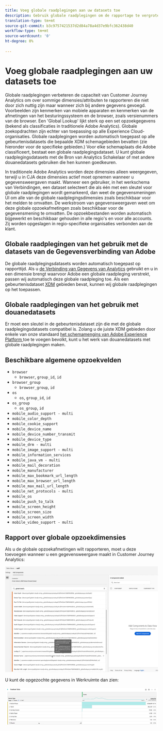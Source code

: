 ```yaml
---
title: Voeg globale raadplegingen aan uw datasets toe
description: Gebruik globale raadplegingen om de rapportage te vergroten met nuttige dimensies in Customer Journey Analytics.
translation-type: tm+mt
source-git-commit: b3c9757421537d2d84a78a4d37e9bfc362438d40
workflow-type: tm+mt
source-wordcount: '0'
ht-degree: 0%

---
```



# Voeg globale raadplegingen aan uw datasets toe

Globale raadplegingen verbeteren de capaciteit van Customer Journey Analytics om over sommige dimensies/attributen te rapporteren die niet door zich nuttig zijn maar wanneer zich bij andere gegevens gevoegd. Voorbeelden zijn kenmerken van mobiele apparaten en kenmerken van de afmetingen van het besturingssysteem en de browser, zoals versienummers van de browser. Een &#39;Global Lookup&#39; lijkt sterk op een set opzoekgegevens (bekend als classificaties in traditionele Adobe Analytics). Globale zoekopdrachten zijn echter van toepassing op alle Experience Cloud-organisaties. Globale raadplegingen worden automatisch toegepast op alle gebeurtenisdatasets die bepaalde XDM schemagebieden bevatten (zie hieronder voor de specifieke gebieden.)
Voor elke schemaplaats die Adobe classificeert, bestaat een globale raadplegingsdataset. U kunt globale raadplegingsdatasets met de Bron van Analytics Schakelaar of met andere douanedatasets gebruiken die hen kunnen goedkeuren.

In traditionele Adobe Analytics worden deze dimensies alleen weergegeven, terwijl u in CJA deze dimensies actief moet opnemen wanneer u gegevensweergaven maakt. Wanneer een gebruiker, in het werkschema van Verbindingen, een dataset selecteert die als één met een sleutel voor globale raadplegingen wordt gemarkeerd, dan weet de gegevensmeningen UI om alle van de globale raadplegingsdimensies zoals beschikbaar voor het melden te omvatten. De werkstroom van gegevensweergaven weet om deze globale opzoekafmetingen zoals beschikbaar voor de gegevensmening te omvatten. De opzoekbestanden worden automatisch bijgewerkt en beschikbaar gehouden in alle regio&#39;s en voor alle accounts. Zij worden opgeslagen in regio-specifieke organisaties verbonden aan de klant.

## Globale raadplegingen van het gebruik met de datasets van de Gegevensverbinding van Adobe

De globale raadplegingsdatasets worden automatisch toegepast op rapporttijd. Als u [de Verbinding van Gegevens van Analytics](https://experienceleague.adobe.com/docs/experience-platform/sources/connectors/adobe-applications/analytics.html?lang=en#connectors) gebruikt en u in een dimensie brengt waarvoor Adobe een globale raadpleging verstrekt, passen wij automatisch deze globale raadpleging toe. Als een gebeurtenisdataset [XDM](https://experienceleague.adobe.com/docs/experience-platform/xdm/home.html?lang=en) gebieden bevat, kunnen wij globale raadplegingen op het toepassen.

## Globale raadplegingen van het gebruik met douanedatasets

Er moet een sleutel in de gebeurtenisdataset zijn die met de globale raadplegingsdatasets compatibel is. Zolang u de juiste XDM gebieden door enkele van onze standaard [het schemamengins van Adobe Experience Platform ](https://experienceleague.adobe.com/docs/experience-platform/xdm/mixins/event/environment-details.html?lang=en#mixins) toe te voegen bevolkt, kunt u het werk van douanedatasets met globale raadplegingen maken.

## Beschikbare algemene opzoekvelden

* `browser`
   * `browser`, `group_id`, `id`
* `browser_group`
   * `browser_group`, `id`
* `os`
   * `os`,  `group_id`,  `id`
* `os_group`
   * `os_group`,  `id`
* `mobile_audio_support - multi`
* `mobile_color_depth`
* `mobile_cookie_support`
* `mobile_device_name`
* `mobile_device_number_transmit`
* `mobile_device_type`
* `mobile_drm - multi`
* `mobile_image_support - multi`
* `mobile_information_services`
* `mobile_java_vm - multi`
* `mobile_mail_decoration`
* `mobile_manufacturer`
* `mobile_max_bookmark_url_length`
* `mobile_max_browser_url_length`
* `mobile_max_mail_url_length`
* `mobile_net_protocols - multi`
* `mobile_os`
* `mobile_push_to_talk`
* `mobile_screen_height`
* `mobile_screen_size`
* `mobile_screen_width`
* `mobile_video_support - multi`

## Rapport over globale opzoekdimensies

Als u de globale opzoekafmetingen wilt rapporteren, moet u deze toevoegen wanneer u een gegevensweergave maakt in Customer Journey Analytics:

![](assets/global-lookup.png)

U kunt de opgezochte gegevens in Werkruimte dan zien:

![](assets/gl-reporting.png)

